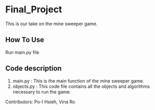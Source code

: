 # Final_Project

This is our take on the mine sweeper game. 

## How To Use
Run main.py file

## Code description
1. main.py : This is the main function of the mine sweeper game.
2. objects.py : This code file contains all the objects and algorithms necessary to run the game.

Contributors: Po-I Hsieh, Vina Ro
